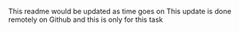This readme would be updated as time goes on
This update is done remotely on Github and this is only for this task
